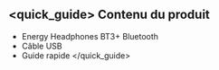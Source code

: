 ## <quick_guide> Contenu du produit

* Energy Headphones BT3+ Bluetooth
* Câble USB
* Guide rapide
</quick_guide>
